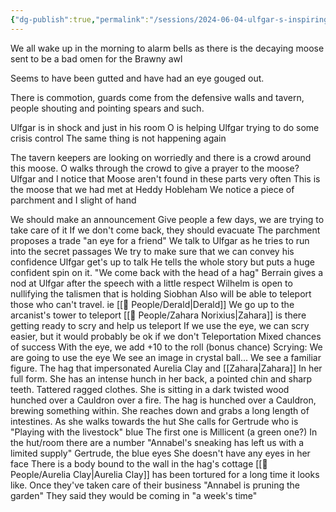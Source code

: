 ```yaml
---
{"dg-publish":true,"permalink":"/sessions/2024-06-04-ulfgar-s-inspiring-speech/"}
---
```


We all wake up in the morning to alarm bells as there is the decaying moose sent to be a bad omen for the Brawny awl

Seems to have been gutted and have had an eye gouged out.

There is commotion, guards come from the defensive walls and tavern, people shouting and pointing spears and such.

Ulfgar is in shock and just in his room
	O is helping Ulfgar trying to do some crisis control
		The same thing is not happening again

The tavern keepers are looking on worriedly and there is a crowd around this moose.
	O walks through the crowd to give a prayer to the moose?
Ulfgar and I notice that
	Moose aren't found in these parts very often
	This is the moose that we had met at Heddy Hobleham
	We notice a piece of parchment and I slight of hand

We should make an announcement 
	Give people a few days, we are trying to take care of it
	If we don't come back, they should evacuate 
The parchment proposes a trade
	"an eye for a friend"
We talk to Ulfgar as he tries to run into the secret passages
	We try to make sure that we can convey his confidence 
Ulfgar get's up to talk 
	He tells the whole story but puts a huge confident spin on it.
	"We come back with the head of a hag"
	Berrain gives a nod at Ulfgar after the speech with a little respect
Wilhelm is open to nullifying the talismen that is holding Siobhan
	Also will be able to teleport those who can't travel. ie [[🙋 People/Derald\|Derald]]
We go up to the arcanist's tower to teleport
	[[🙋 People/Zahara Norixius\|Zahara]] is there getting ready to scry and help us teleport
	If we use the eye, we can scry easier, but it would probably be ok if we don't
	Teleportation
		Mixed chances of success
		With the eye, we add +10 to the roll (bonus chance)
Scrying:
	We are going to use the eye
		We see an image in crystal ball...
			We see a familiar figure. The hag that impersonated Aurelia Clay and [[Zahara\|Zahara]] In her full form. She has an intense hunch in her back, a pointed chin and sharp teeth. Tattered ragged clothes. 
			She is sitting in a dark twisted wood hunched over a Cauldron over a fire.
			The hag is hunched over a Cauldron, brewing something within. She reaches down and grabs a long length of intestines. As she walks towards the hut
			She calls for Gertrude who is "Playing with the livestock"
				blue 
				The first one is Millicent (a green one?)
			In the hut/room there are a number
				"Annabel's sneaking has left us with a limited supply"
			Gertrude, the blue eyes
				She doesn't have any eyes in her face
			There is a body bound to the wall in the hag's cottage
				[[🙋 People/Aurelia Clay\|Aurelia Clay]] has been tortured for a long time it looks like.
			Once they've taken care of their business
				"Annabel is pruning the garden"
				They said they would be coming in "a week's time"